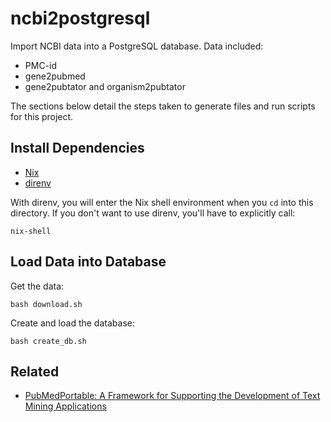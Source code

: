 # ncbi2postgresql

Import NCBI data into a PostgreSQL database. Data included:

- PMC-id
- gene2pubmed
- gene2pubtator and organism2pubtator

The sections below detail the steps taken to generate files and run scripts for this project.

## Install Dependencies

- [Nix](https://nixos.org/nixos/nix-pills/install-on-your-running-system.html#idm140737316672400)
- [direnv](https://direnv.net/)

With direnv, you will enter the Nix shell environment when you `cd` into this directory. If you don't want to use direnv, you'll have to explicitly call:

```
nix-shell
```

## Load Data into Database

Get the data:

```
bash download.sh
```

Create and load the database:

```
bash create_db.sh
```

## Related

- [PubMedPortable: A Framework for Supporting the Development of Text Mining Applications](https://www.ncbi.nlm.nih.gov/pmc/articles/PMC5051953/)
